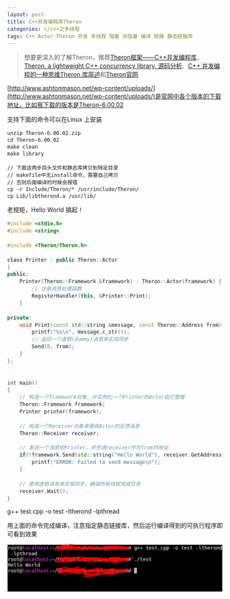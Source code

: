```yaml
---
layout: post
title: C++并发编程库Theron
categories: c/c++之多线程 
tags: C++ Actor Theron 并发 多线程 阻塞 非阻塞 编译 链接 静态链接库
---
```


>想要更深入的了解Theron，推荐[Theron框架——C++并发编程库](https://blog.csdn.net/FX677588/column/info/16409)、[Theron, a lightweight C++ concurrency library, 源码分析](https://www.cnblogs.com/wpcockroach/archive/2012/12/03/2800491.html)、[C++ 并发编程的一种思维Theron 库简述](https://www.infoq.cn/article/cpp_concurrent_programming_introduce_theron)和[Theron官网](http://www.theron-library.com/)

[http://www.ashtonmason.net/wp-content/uploads/](http://www.ashtonmason.net/wp-content/uploads/)是官网中各个版本的下载地址，比如我下载的版本是Theron-6.00.02

支持下面的命令可以在Linux 上安装

```shell
unzip Theron-6.00.02.zip
cd Theron-6.00.02
make clean
make library

// 下面这两步将头文件和静态库拷贝到特定目录
// makefile中无install命令，需要自己拷贝
// 否则后面编译的时候会报错
cp -r Include/Theron/* /usr/include/Theron/
cp Lib/libtherond.a /usr/lib/
```

老规矩，Hello World 搞起！

```c++
#include <stdio.h>
#include <string>

#include <Theron/Theron.h>

class Printer : public Theron::Actor
{
public:
    Printer(Theron::Framework &framework) : Theron::Actor(framework) {
        // 注册消息处理函数
        RegisterHandler(this, &Printer::Print);
    }

private:
    void Print(const std::string &message, const Theron::Address from) {
        printf("%s\n", message.c_str());
        // 返回一个虚假(dummy)消息来实现同步
        Send(0, from);
    }
};


int main()
{
    // 构造一个framework对象，并实例化一个Printer的Actor由它管理
    Theron::Framework framework;
    Printer printer(framework);

    // 构造一个Receiver对象来接收Actor的反馈消息
    Theron::Receiver receiver;

    // 发送一个消息给Printer，并传递receiver作为from的地址
    if(!framework.Send(std::string("Hello World"), receiver.GetAddress(), printer.GetAddress())) {
        printf("ERROR: Failed to send message\n");
    }

    // 使用虚假消息来实现同步，确保所有线程完成任务
    receiver.Wait();
}
```

g++ test.cpp -o test -ltherond -lpthread 

用上面的命令完成编译，注意指定静态链接库，然后运行编译得到的可执行程序即可看到效果

![](../media/image/2019-05-24/01.png)
